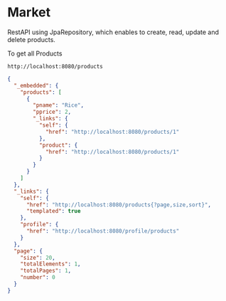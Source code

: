 # Market
RestAPI using JpaRepository, which enables to create, read, update and delete products.

To get all Products 

```
http://localhost:8080/products
```

```json
{
  "_embedded": {
    "products": [
      {
        "pname": "Rice",
        "pprice": 2,
        "_links": {
          "self": {
            "href": "http://localhost:8080/products/1"
          },
          "product": {
            "href": "http://localhost:8080/products/1"
          }
        }
      }
    ]
  },
  "_links": {
    "self": {
      "href": "http://localhost:8080/products{?page,size,sort}",
      "templated": true
    },
    "profile": {
      "href": "http://localhost:8080/profile/products"
    }
  },
  "page": {
    "size": 20,
    "totalElements": 1,
    "totalPages": 1,
    "number": 0
  }
}
```

